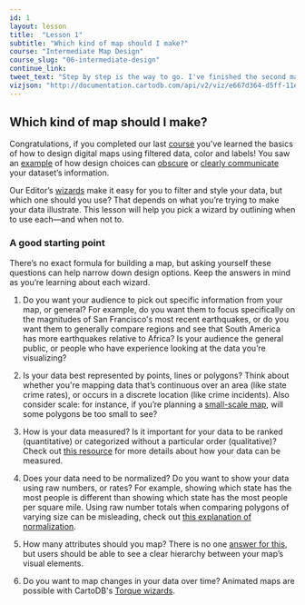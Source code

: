 ```yaml
---
id: 1
layout: lesson
title:  "Lesson 1"
subtitle: "Which kind of map should I make?"
course: "Intermediate Map Design"
course_slug: "06-intermediate-design"
continue_link:
tweet_text: "Step by step is the way to go. I've finished the second map academy design course. Check it out!"
vizjson: "http://documentation.cartodb.com/api/v2/viz/e667d364-d5ff-11e3-a78a-0edbca4b5057/viz.json"
---
```


## Which kind of map should I make?

Congratulations, if you completed our last [course](http://academy.cartodb.com/courses/02-design-for-beginners.html) you've learned the basics of how to design digital maps using filtered data, color and labels! You saw an [example](http://academy.cartodb.com/courses/02-design-for-beginners/lesson-2.html#why-to-think-about-colors) of how design choices can [obscure](http://academy.cartodb.com/courses/02-design-for-beginners/lesson-3.html#data-how-much-is-too-much) or [clearly communicate](http://academy.cartodb.com/courses/02-design-for-beginners/lesson-3.html#all-together-now) your dataset’s information.

Our Editor’s [wizards](http://docs.cartodb.com/cartodb-editor.html#map-wizards) make it easy for you to filter and style your data, but which one should you use?
That depends on what you’re trying to make your data illustrate. This lesson will help you pick a wizard by outlining when to use each—and when not to.

### A good starting point

There’s no exact formula for building a map, but asking yourself these questions can help narrow down design options. Keep the answers in mind as you’re learning about each wizard.

1. Do you want your audience to pick out specific information from your map, or general?
For example, do you want them to focus specifically on the magnitudes of San Francisco's most recent earthquakes, or do you want them to generally compare regions and see that South America has more earthquakes relative to Africa? Is your audience the general public, or people who have experience looking at the data you’re visualizing?

2. Is your data best represented by points, lines or polygons?
Think about whether you're mapping data that’s continuous over an area (like state crime rates), or occurs in a discrete location (like crime incidents).
Also consider scale: for instance, if you’re planning a [small-scale map](http://www.gislounge.com/understanding-scale/), will some polygons be too small to see?

3. How is your data measured?
Is it important for your data to be ranked (quantitative) or categorized without a particular order (qualitative)? Check out [this resource](http://wiki.gis.com/wiki/index.php/Scale_of_measurement) for more details about how your data can be measured.

4. Does your data need to be normalized?
Do you want to show your data using raw numbers, or rates? For example, showing which state has the most people is different than showing which state has the most people per square mile. Using raw number totals when comparing polygons of varying size can be misleading, check out [this explanation of normalization](http://www.gsd.harvard.edu/gis/manual/normalize/).

5. How many attributes should you map? 
There is no one [answer for this](http://academy.cartodb.com/courses/02-design-for-beginners/lesson-3.html#data-how-much-is-too-much), but users should be able to see a clear hierarchy between your map’s visual elements.

6. Do you want to map changes in your data over time?
Animated maps are possible with CartoDB's [Torque wizards](http://docs.cartodb.com/cartodb-editor.html#map-wizards).

